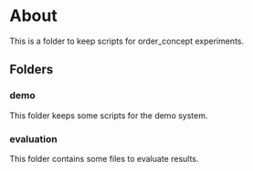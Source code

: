 # About
This is a folder to keep scripts for order\_concept experiments.

## Folders

### demo
This folder keeps some scripts for the demo system.

### evaluation
This folder contains some files to evaluate results.
